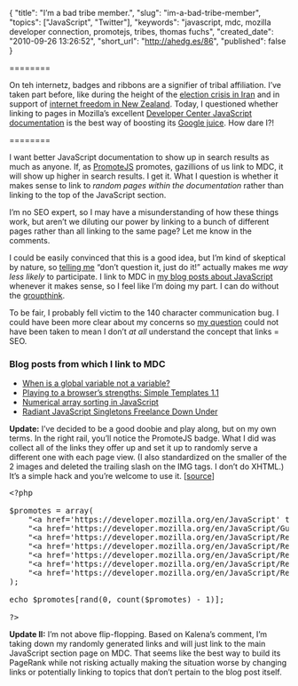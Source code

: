 {
  "title": "I&#8217;m a bad tribe member.",
  "slug": "im-a-bad-tribe-member",
  "topics": ["JavaScript", "Twitter"],
  "keywords": "javascript, mdc, mozilla developer connection, promotejs, tribes, thomas fuchs",
  "created_date": "2010-09-26 13:26:52",
  "short_url": "http://ahedg.es/86",
  "published": false
}

========

On teh internetz, badges and ribbons are a signifier of tribal affiliation. I&#8217;ve taken part before, like during the height of the <a href="http://helpiranelection.com/">election crisis in Iran</a> and in support of <a href="http://www.geekzone.co.nz/juha/6247">internet freedom in New Zealand</a>. Today, I questioned whether linking to pages in Mozilla&#8217;s excellent <a href="https://developer.mozilla.org/en/JavaScript">Developer Center JavaScript documentation</a> is the best way of boosting its <a href="http://google.about.com/od/g/g/google_juice.htm">Google juice</a>. How dare I?!

========

<p class="outdent">I want better JavaScript documentation to show up in search results as much as anyone. If, as <a href="http://www.promotejs.com/">PromoteJS</a> promotes, gazillions of us link to MDC, it will show up higher in search results. I get it. What I question is whether it makes sense to link to <em>random pages within the documentation</em> rather than linking to the top of the JavaScript section.</p>

<p>I&#8217;m no SEO expert, so I may have a misunderstanding of how these things work, but aren&#8217;t we diluting our power by linking to a bunch of different pages rather than all linking to the same page? Let me know in the comments.</p>

<p>I could be easily convinced that this is a good idea, but I&#8217;m kind of skeptical by nature, so <a href="https://twitter.com/#!/thomasfuchs/status/25606632227">telling me</a> &#8220;don&#8217;t question it, just do it!&#8221; actually makes me <em>way less likely</em> to participate. I link to MDC in <a href="http://andrew.hedges.name/blog/topic/JavaScript">my blog posts about JavaScript</a> whenever it makes sense, so I feel like I&#8217;m doing my part. I can do without the <a href="http://en.wikipedia.org/wiki/Groupthink">groupthink</a>.</p>

<p>To be fair, I probably fell victim to the 140 character communication bug. I could have been more clear about my concerns so <a href="https://twitter.com/#!/segdeha/status/25605723646">my question</a> could not have been taken to mean I don&#8217;t <em>at all</em> understand the concept that links = SEO.</p>

<h3>Blog posts from which I link to MDC</h3>

<ul>
<li><a href="http://andrew.hedges.name/blog/2010/04/07/when-is-a-global-variable-not-a-variable">When is a global variable not a variable?</a></li>
<li><a href="http://andrew.hedges.name/blog/2008/09/06/playing-to-a-browsers-strengths">Playing to a browser&#8217;s strengths: Simple Templates 1.1</a></li>
<li><a href="http://andrew.hedges.name/blog/2008/08/26/numerical-array-sorting-in-javascript">Numerical array sorting in JavaScript</a></li>
<li><a href="http://andrew.hedges.name/blog/2008/02/28/radiant-javascript-singletons-freelance-down-under">Radiant JavaScript Singletons Freelance Down Under</a></li>
</ul>

<p><strong>Update:</strong> I&#8217;ve decided to be a good doobie and play along, but on my own terms. In the right rail, you&#8217;ll notice the PromoteJS badge. What I did was collect all of the links they offer up and set it up to randomly serve a different one with each page view. (I also standardized on the smaller of the 2 images and deleted the trailing slash on the IMG tags. I don&#8217;t do XHTML.) It&#8217;s a simple hack and you&#8217;re welcome to use it. [<a href="/blog/assets/files/promotejs.php.txt">source</a>]<p>

<pre class="sh_php" style="overflow: hidden;">&lt;?php

$promotes = array(
    "&lt;a href='https://developer.mozilla.org/en/JavaScript' title='JavaScript Reference, JavaScript Guide, JavaScript API, JS API, JS Guide, JS Reference, Learn JS, JS Documentation'&gt;&lt;img src='http://static.jsconf.us/promotejshs.png' height='150' width='180' alt='JavaScript Reference, JavaScript Guide, JavaScript API, JS API, JS Guide, JS Reference, Learn JS, JS Documentation'&gt;&lt;/a&gt;",
    "&lt;a href='https://developer.mozilla.org/en/JavaScript/Guide' title='JS Tutorial, JavaScript Tutorial, JavaScript Guide, Learn JavaScript JS, How To Learn JS, Learning JavaScript'&gt;&lt;img src='http://static.jsconf.us/promotejshs.png' height='150' width='180' alt='JS Tutorial, JavaScript Tutorial, JavaScript Guide, Learn JavaScript JS, How To Learn JS, Learning JavaScript'&gt;&lt;/a&gt;",
    "&lt;a href='https://developer.mozilla.org/en/JavaScript/Reference/Global_Objects/Array' title='JavaScript JS Documentation: JS Array lastIndexOf, JavaScript Array lastIndexOf, JS Array .lastIndexOf, JavaScript Array .lastIndexOf'&gt;&lt;img src='http://static.jsconf.us/promotejshs.png' height='150' width='180' alt='JavaScript JS Documentation: JS Array lastIndexOf, JavaScript Array lastIndexOf, JS Array .lastIndexOf, JavaScript Array .lastIndexOf'&gt;&lt;/a&gt;",
    "&lt;a href='https://developer.mozilla.org/en/JavaScript/Reference/Global_Objects/Function' title='JavaScript JS Documentation: JS Function arguments, JavaScript Function arguments, JS Function .arguments, JavaScript Function .arguments'&gt;&lt;img src='http://static.jsconf.us/promotejshs.png' height='150' width='180' alt='JavaScript JS Documentation: JS Function arguments, JavaScript Function arguments, JS Function .arguments, JavaScript Function .arguments'&gt;&lt;/a&gt;",
    "&lt;a href='https://developer.mozilla.org/en/JavaScript/Reference/Global_Objects/Number' title='JavaScript JS Documentation: JS Number valueOf, JavaScript Number valueOf, JS Number .valueOf, JavaScript Number .valueOf'&gt;&lt;img src='http://static.jsconf.us/promotejshs.png' height='150' width='180' alt='JavaScript JS Documentation: JS Number valueOf, JavaScript Number valueOf, JS Number .valueOf, JavaScript Number .valueOf'&gt;&lt;/a&gt;",
    "&lt;a href='https://developer.mozilla.org/en/JavaScript/Reference/Global_Objects/RegExp' title='JavaScript JS Documentation: JS RegExp test, JavaScript RegExp test, JS RegExp .test, JavaScript RegExp .test'&gt;&lt;img src='http://static.jsconf.us/promotejshs.png' height='150' width='180' alt='JavaScript JS Documentation: JS RegExp test, JavaScript RegExp test, JS RegExp .test, JavaScript RegExp .test'&gt;&lt;/a&gt;",
    "&lt;a href='https://developer.mozilla.org/en/JavaScript/Reference/Global_Objects/String' title='JavaScript JS Documentation: JS String split, JavaScript String split, JS String .split, JavaScript String .split'&gt;&lt;img src='http://static.jsconf.us/promotejshs.png' height='150' width='180' alt='JavaScript JS Documentation: JS String split, JavaScript String split, JS String .split, JavaScript String .split'&gt;&lt;/a&gt;",
);

echo $promotes[rand(0, count($promotes) - 1)];

?&gt;</pre>

<p><strong>Update II:</strong> I&#8217;m not above flip-flopping. Based on Kalena&#8217;s comment, I&#8217;m taking down my randomly generated links and will just link to the main JavaScript section page on MDC. That seems like the best way to build its PageRank while not risking actually making the situation worse by changing links or potentially linking to topics that don&#8217;t pertain to the blog post itself.</p>
